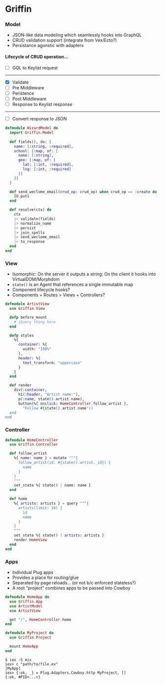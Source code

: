 # Griffin

### Model

- JSON-like data modeling which seamlessly hooks into GraphQL
- CRUD validation support (integrate from Vex/Ecto?)
- Persistance agonstic with adapters

#### Lifecycle of CRUD operation...
- [ ] GQL to Keylist request
- --
- [x] Validate
- [ ] Pre Middleware
- [ ] Peristence
- [ ] Post Middleware
- [ ] Response to Keylist response
- --
- [ ] Convert response to JSON

````elixir
defmodule WizardModel do
  import Griffin.Model
  
  def fields(), do: [
    name: [:string, :required],
    school: [:map, of: [
      name: [:string],
      geo: [:map, of: [
        lat: [:int, :required],
        lng: [:int, :required]
      ]]
    ]] 
  ]

  def send_weclome_email(crud_op: crud_op) when crud_op == :create do
    IO.puts
  end

  def resolve(ctx) do
    ctx
    |> validate(fields)
    |> normalize_name
    |> persist
    |> join_spells
    |> send_weclome_email
    |> to_response    
  end
end
````

### View
- Isomorphic: On the server it outputs a string; On the client it hooks into VirtualDOM/Morphdom
- `state()` is an Agent that references a single immutable map
- Component lifecycle hooks?
- Components + Routes > Views + Controllers?

````elixir
defmodule ArtistView
  use Griffin.View

  defp before_mount
    # jQuery thing here
  end

  defp styles
    %{
      container: %{
        width: "100%"
      },
      header: %{
        text_transform: "uppercase"
      }
    }
  end

  def render
    div(:container,
      h1(:header, "Artist name:"),
      p(:name, state().artist.name),
      button(%{ onclick: HomeController.follow_artist },
        "Follow #{state().artist.name"))
  end
end
````

### Controller

```elixir
defmodule HomeController
  use Griffin.Controller

  def follow_artist
    %{ name: name } = mutate """{
      follow_artist(id: #{state().artist._id}) {
        name
      }
    }
    """
    set_state %{ state() | name: name }
  end

  def home
    %{ artists: artists } = query """{
      artists(limit: 10) {
        id
        name
      }
    }
    """
    set_state %{ state() | artists: artists }
    render HomeView
  end
end
```

### Apps

- Individual Plug apps
- Provides a place for routing/glue
- Separated by page reloads... (or not b/c enforced stateless?)
- A root "project" combines apps to be passed into Cowboy

```elixir
defmodule HomeApp do
  use Griffin.App
  use ArtistModel
  use ArtistView

  get "/", HomeController.home
end

defmodule MyProject do
  use Griffin.Project

  mount HomeApp
end
```

```
$ iex -S mix
iex> c "path/to/file.ex"
[MyApp]
iex> {:ok, _} = Plug.Adapters.Cowboy.http MyProject, []
{:ok, #PID<...>}
```
